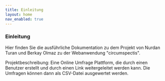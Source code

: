 ```yaml
---
title: Einleitung
layout: home
nav_enabled: true
---
```

### Einleitung
Hier finden Sie die ausführliche Dokumentation zu dem Projekt von Nurdan Turan und Berkay Olmaz zu der Webanwendung "circumspectis".

Projektbeschreibung: Eine Online Umfrage Plattform, die durch einen Benutzer erstellt und durch einen Link weitergeleitet werden kann. Die Umfragen können dann als CSV-Datei ausgewertet werden.

